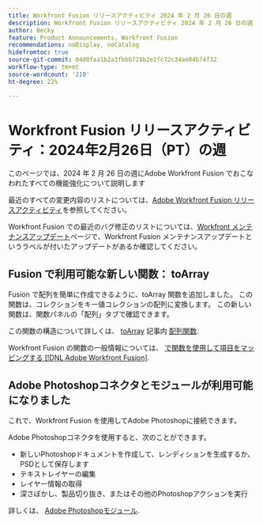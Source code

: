 ```yaml
---
title: Workfront Fusion リリースアクティビティ 2024 年 2 月 26 日の週
description: Workfront Fusion リリースアクティビティ 2024 年 2 月 26 日の週
author: Becky
feature: Product Announcements, Workfront Fusion
recommendations: noDisplay, noCatalog
hidefromtoc: true
source-git-commit: 04d0faa1b2a3fbbb728b2e2fc72c34ae84b74f32
workflow-type: tm+mt
source-wordcount: '210'
ht-degree: 22%

---
```


# Workfront Fusion リリースアクティビティ：2024年2月26日（PT）の週

このページでは、2024 年 2 月 26 日の週にAdobe Workfront Fusion でおこなわれたすべての機能強化について説明します

最近のすべての変更内容のリストについては、[Adobe Workfront Fusion リリースアクティビティ](../../../product-announcements/product-releases/fusion-release-activity/fusion-release-activity.md)を参照してください。

Workfront Fusion での最近のバグ修正のリストについては、[Workfront メンテナンスアップデート](https://experienceleague.adobe.com/docs/workfront-known-issues/releases/current-updates.html?lang=ja)ページで、Workfront Fusion メンテナンスアップデートというラベルが付いたアップデートがあるか確認してください。

## Fusion で利用可能な新しい関数： toArray

Fusion で配列を簡単に作成できるように、toArray 関数を追加しました。 この関数は、コレクションをキー値コレクションの配列に変換します。 この新しい関数は、関数パネルの「配列」タブで確認できます。

この関数の構造について詳しくは、 [toArray](/help/quicksilver/workfront-fusion/functions/array-functions.md#toarray) 記事内 [配列関数](/help/quicksilver/workfront-fusion/functions/array-functions.md).

Workfront Fusion の関数の一般情報については、 [で関数を使用して項目をマッピングする [!DNL Adobe Workfront Fusion]](/help/quicksilver/workfront-fusion/functions/map-using-functions.md).

## Adobe Photoshopコネクタとモジュールが利用可能になりました

これで、Workfront Fusion を使用してAdobe Photoshopに接続できます。

Adobe Photoshopコネクタを使用すると、次のことができます。

* 新しいPhotoshopドキュメントを作成して、レンディションを生成するか、PSDとして保存します
* テキストレイヤーの編集
* レイヤー情報の取得
* 深さぼかし、製品切り抜き、またはその他のPhotoshopアクションを実行

詳しくは、 [Adobe Photoshopモジュール](/help/quicksilver/workfront-fusion/apps-and-their-modules/adobe-photoshop-modules.md).
